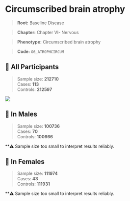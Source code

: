 # Circumscribed brain atrophy

> **Root:** Baseline Disease  

> **Chapter:** Chapter VI- Nervous  

> **Phenotype:** Circumscribed brain atrophy  

> **Code:** `G6_ATROPHCIRCUM`

## 🧪 All Participants  
> Sample size: **212710**  
> Cases: **113**  
> Controls: **212597**
<img src="/Disease/Figures/ALL/Incidence/G6_ATROPHCIRCUM.png"/>
<CsvTable src="/Disease/Data/ALL/Incidence/COX_G6_ATROPHCIRCUM.csv" label="🔍 View full results" />

## 👨 In Males  
> Sample size: **100736**  
> Cases: **70**  
> Controls: **100666**

**⚠️ Sample size too small to interpret results reliably.


## 👩 In Females  
> Sample size: **111974**  
> Cases: **43**  
> Controls: **111931**

**⚠️ Sample size too small to interpret results reliably.

